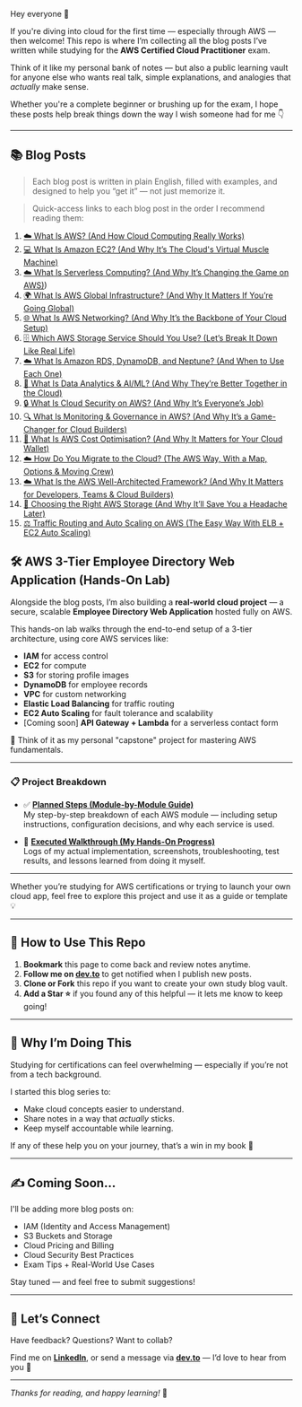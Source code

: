 Hey everyone 👋

If you're diving into cloud for the first time — especially through AWS — then welcome! This repo is where I’m collecting all the blog posts I’ve written while studying for the **AWS Certified Cloud Practitioner** exam.

Think of it like my personal bank of notes — but also a public learning vault for anyone else who wants real talk, simple explanations, and analogies that *actually* make sense.

Whether you're a complete beginner or brushing up for the exam, I hope these posts help break things down the way I wish someone had for me 👇

---

## 📚 Blog Posts

> Each blog post is written in plain English, filled with examples, and designed to help you “get it” — not just memorize it.

> Quick-access links to each blog post in the order I recommend reading them:

1. [☁️ What Is AWS? (And How Cloud Computing Really Works)](https://dev.to/1suleyman/what-is-aws-and-how-cloud-computing-really-works-44k8)
2. [💻 What Is Amazon EC2? (And Why It’s The Cloud's Virtual Muscle Machine)](https://dev.to/1suleyman/what-is-amazon-ec2-and-why-its-the-clouds-virtual-muscle-machine-1oj8)
3. [☁️ What Is Serverless Computing? (And Why It’s Changing the Game on AWS)](https://dev.to/1suleyman/what-is-serverless-computing-and-why-its-changing-the-game-on-aws-4g6a))
4. [🌍 What Is AWS Global Infrastructure? (And Why It Matters If You’re Going Global)](https://dev.to/1suleyman/what-is-aws-global-infrastructure-and-why-it-matters-if-youre-going-global-4a5f)
5. [🌐 What Is AWS Networking? (And Why It’s the Backbone of Your Cloud Setup)](https://dev.to/1suleyman/what-is-aws-networking-and-why-its-the-backbone-of-your-cloud-setup-2e63)
6. [🗄️ Which AWS Storage Service Should You Use? (Let’s Break It Down Like Real Life)](https://dev.to/1suleyman/which-aws-storage-service-should-you-use-lets-break-it-down-like-real-life-1n2m)
7. [☁️ What Is Amazon RDS, DynamoDB, and Neptune? (And When to Use Each One)](https://dev.to/1suleyman/what-is-amazon-rds-dynamodb-and-neptune-and-when-to-use-each-one-266b)
8. [🧠 What Is Data Analytics & AI/ML? (And Why They’re Better Together in the Cloud)](https://dev.to/1suleyman/what-is-data-analytics-aiml-and-why-theyre-better-together-in-the-cloud-31pb)
9. [🔒 What Is Cloud Security on AWS? (And Why It’s Everyone’s Job)](https://dev.to/1suleyman/what-is-cloud-security-on-aws-and-why-its-everyones-job-ge4)
10. [🔍 What Is Monitoring & Governance in AWS? (And Why It’s a Game-Changer for Cloud Builders)](https://dev.to/1suleyman/what-is-monitoring-governance-in-aws-and-why-its-a-game-changer-for-cloud-builders-40o4)
11. [💸 What Is AWS Cost Optimisation? (And Why It Matters for Your Cloud Wallet)](https://dev.to/1suleyman/what-is-aws-cost-optimisation-and-why-it-matters-for-your-cloud-wallet-1eep)
12. [☁️ How Do You Migrate to the Cloud? (The AWS Way, With a Map, Options & Moving Crew)](https://dev.to/1suleyman/how-do-you-migrate-to-the-cloud-the-aws-way-with-a-map-options-moving-crew-4i6)
13. [☁️ What Is the AWS Well-Architected Framework? (And Why It Matters for Developers, Teams & Cloud Builders)](https://dev.to/1suleyman/what-is-the-aws-well-architected-framework-and-why-it-matters-for-developers-teams-cloud-cmg)
14. [💾 Choosing the Right AWS Storage (And Why It’ll Save You a Headache Later)](https://dev.to/1suleyman/how-i-started-building-secure-cloud-apps-on-aws-and-what-i-learned-about-iam-ec2-and-root-386a)
15. [⚖️ Traffic Routing and Auto Scaling on AWS (The Easy Way With ELB + EC2 Auto Scaling)](https://dev.to/1suleyman/traffic-routing-and-auto-scaling-on-aws-the-easy-way-with-elb-ec2-auto-scaling-2k0e)

## 🛠️ AWS 3-Tier Employee Directory Web Application (Hands-On Lab)

Alongside the blog posts, I’m also building a **real-world cloud project** — a secure, scalable **Employee Directory Web Application** hosted fully on AWS.

This hands-on lab walks through the end-to-end setup of a 3-tier architecture, using core AWS services like:

- **IAM** for access control  
- **EC2** for compute  
- **S3** for storing profile images  
- **DynamoDB** for employee records  
- **VPC** for custom networking  
- **Elastic Load Balancing** for traffic routing  
- **EC2 Auto Scaling** for fault tolerance and scalability  
- [Coming soon] **API Gateway + Lambda** for a serverless contact form  

🧱 Think of it as my personal "capstone" project for mastering AWS fundamentals.

---

### 📋 Project Breakdown

- ✅ [**Planned Steps (Module-by-Module Guide)**](https://github.com/1suleyman/-AWS-Employee-Directory-Project-Hands-On-Lab-/blob/main/Content/planned.md)  
  My step-by-step breakdown of each AWS module — including setup instructions, configuration decisions, and why each service is used.

- 🚀 [**Executed Walkthrough (My Hands-On Progress)**](https://github.com/1suleyman/-AWS-Employee-Directory-Project-Hands-On-Lab-/blob/main/Content/executed.md)  
  Logs of my actual implementation, screenshots, troubleshooting, test results, and lessons learned from doing it myself.

---

Whether you’re studying for AWS certifications or trying to launch your own cloud app, feel free to explore this project and use it as a guide or template 💡

---

## 🔗 How to Use This Repo

1. **Bookmark** this page to come back and review notes anytime.
2. **Follow me on [dev.to](https://dev.to/YOUR_USERNAME)** to get notified when I publish new posts.
3. **Clone or Fork** this repo if you want to create your own study blog vault.
4. **Add a Star ⭐** if you found any of this helpful — it lets me know to keep going!

---

## 🧠 Why I’m Doing This

Studying for certifications can feel overwhelming — especially if you’re not from a tech background.

I started this blog series to:
- Make cloud concepts easier to understand.
- Share notes in a way that *actually* sticks.
- Keep myself accountable while learning.

If any of these help you on your journey, that’s a win in my book 🙌

---

## ✍️ Coming Soon...

I'll be adding more blog posts on:

- IAM (Identity and Access Management)
- S3 Buckets and Storage
- Cloud Pricing and Billing
- Cloud Security Best Practices
- Exam Tips + Real-World Use Cases

Stay tuned — and feel free to submit suggestions!

---

## 🤝 Let’s Connect

Have feedback? Questions? Want to collab?

Find me on **[LinkedIn](https://www.linkedin.com/in/suleyman-m-a74768221)**, or send a message via **[dev.to](https://dev.to/1suleyman)** — I’d love to hear from you 💬

---

_Thanks for reading, and happy learning!_ 🚀
